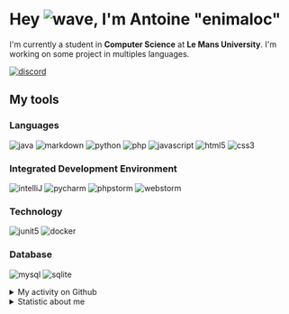 # Hey ![wave], I'm Antoine "enimaloc"

I'm currently a student in **Computer Science** at **Le Mans University**. I'm working on some project in multiples
languages.

[![discord]](https://discord.com/users/136200628509605888)
## My tools

### Languages
![java] ![markdown] ![python] ![php] ![javascript] ![html5] ![css3]

### Integrated Development Environment
![intelliJ] ![pycharm] ![phpstorm]  ![webstorm]

### Technology
![junit5] ![docker]

### Database
![mysql] ![sqlite]

<details>
<summary>My activity on Github</summary>

<!--RECENT_ACTIVITY:last_update-->
> Last Updated: 23/03 13:30 (Europe/Paris)
<!--RECENT_ACTIVITY:last_update_end-->
<!--RECENT_ACTIVITY:start-->
1. ![changesRequested] Request changes on [`#29`](https://github.com/tower-defense-L2/projet-L2/pull/29#pullrequestreview-1352460427) in [tower-defense-L2/projet-L2](https://github.com/tower-defense-L2/projet-L2)
2. ![changesRequested] Request changes on [`#29`](https://github.com/tower-defense-L2/projet-L2/pull/29#pullrequestreview-1352460427) in [tower-defense-L2/projet-L2](https://github.com/tower-defense-L2/projet-L2)
3. ![changesRequested] Request changes on [`#29`](https://github.com/tower-defense-L2/projet-L2/pull/29#pullrequestreview-1352282677) in [tower-defense-L2/projet-L2](https://github.com/tower-defense-L2/projet-L2)
4. ![changesRequested] Request changes on [`#29`](https://github.com/tower-defense-L2/projet-L2/pull/29#pullrequestreview-1352282677) in [tower-defense-L2/projet-L2](https://github.com/tower-defense-L2/projet-L2)
5. ![prMerged] Merged PR [`#28`](https://github.com/tower-defense-L2/projet-L2/pull/28) in [tower-defense-L2/projet-L2](https://github.com/tower-defense-L2/projet-L2)
6. ![prOpened] Opened PR [`#28`](https://github.com/tower-defense-L2/projet-L2/pull/28) in [tower-defense-L2/projet-L2](https://github.com/tower-defense-L2/projet-L2)
7. ![prClosed] Closed PR [`#27`](https://github.com/tower-defense-L2/projet-L2/pull/27) in [tower-defense-L2/projet-L2](https://github.com/tower-defense-L2/projet-L2)
8. ![prOpened] Opened PR [`#27`](https://github.com/tower-defense-L2/projet-L2/pull/27) in [tower-defense-L2/projet-L2](https://github.com/tower-defense-L2/projet-L2)
9. ![prMerged] Merged PR [`#26`](https://github.com/tower-defense-L2/projet-L2/pull/26) in [tower-defense-L2/projet-L2](https://github.com/tower-defense-L2/projet-L2)
10. ![prOpened] Opened PR [`#26`](https://github.com/tower-defense-L2/projet-L2/pull/26) in [tower-defense-L2/projet-L2](https://github.com/tower-defense-L2/projet-L2)
<!--RECENT_ACTIVITY:end-->

</details>

<details>
<summary>Statistic about me</summary>

<p align="center">
<a href="https://wakatime.com/@enimaloc">
<img src="https://github-readme-stats.vercel.app/api/wakatime?username=enimaloc&theme=dark&hide_border=true&hide_title=true&layout=compact" alt="enimaloc's wakatime stats">
</a>
</p>

<!--START_SECTION:waka-->
![Code Time](http://img.shields.io/badge/Code%20Time-2%2C453%20hrs%207%20mins-blue)

**🐱 My GitHub Data** 

> 📦 17.3 kB Used in GitHub's Storage 
 > 
> 🏆 100 Contributions in the Year 2023
 > 
> 🚫 Not Opted to Hire
 > 
> 📜 40 Public Repositories 
 > 
> 🔑 17 Private Repositories 
 > 

 Last Updated on 23/03/2023 12:32:14 UTC
<!--END_SECTION:waka-->

</details>

<!-- Icons -->
[wave]: https://cdn.jsdelivr.net/gh/Readme-Workflows/Readme-Icons@1.1.0/icons/gifs/wave.gif

<!-- Badges -->
[issueOpened]: https://cdn.jsdelivr.net/gh/Readme-Workflows/Readme-Icons@main/icons/octicons/IssueOpened.svg
[issueClosed]: https://cdn.jsdelivr.net/gh/Readme-Workflows/Readme-Icons@main/icons/octicons/IssueClosed.svg

[prOpened]: https://cdn.jsdelivr.net/gh/Readme-Workflows/Readme-Icons@main/icons/octicons/PullRequestOpened.svg
[prClosed]: https://cdn.jsdelivr.net/gh/Readme-Workflows/Readme-Icons@main/icons/octicons/PullRequestClosed.svg
[prMerged]: https://cdn.jsdelivr.net/gh/Readme-Workflows/Readme-Icons@main/icons/octicons/PullRequestMerged.svg

[comment]: https://cdn.jsdelivr.net/gh/Readme-Workflows/Readme-Icons@main/icons/octicons/Comment.svg

[changesRequested]: https://cdn.jsdelivr.net/gh/Readme-Workflows/Readme-Icons@main/icons/octicons/RequestedChanges.svg
[approved]: https://cdn.jsdelivr.net/gh/Readme-Workflows/Readme-Icons@main/icons/octicons/ApprovedChanges.svg

[repoCreated]: https://cdn.jsdelivr.net/gh/Readme-Workflows/Readme-Icons@main/icons/octicons/Repository.svg
[newRelease]: https://cdn.jsdelivr.net/gh/Readme-Workflows/Readme-Icons@main/icons/octicons/Release.svg
[star]: https://cdn.jsdelivr.net/gh/Readme-Workflows/Readme-Icons@main/icons/octicons/StarredRepository.svg
[wiki]: https://cdn.jsdelivr.net/gh/Readme-Workflows/Readme-Icons@main/icons/octicons/Wiki.svg
[fork]: https://cdn.jsdelivr.net/gh/Readme-Workflows/Readme-Icons@main/icons/octicons/ForkedRepository.svg
[people]: https://cdn.jsdelivr.net/gh/Readme-Workflows/Readme-Icons@main/icons/octicons/People.svg

<!-- Meta Badge -->
[junit5]: https://img.shields.io/badge/JUnit5-323330?style=for-the-badge&logo=junit5

<!--- https://github.com/alexandresanlim/Badges4-README.md-Profile#-group- -->
[discord]: https://img.shields.io/badge/Discord-323330?style=for-the-badge&logo=discord

<!--- https://github.com/alexandresanlim/Badges4-README.md-Profile#-languages- -->
[java]: https://img.shields.io/badge/Java-323330?style=for-the-badge&logo=java
[python]: https://img.shields.io/badge/Python-323330?style=for-the-badge&logo=python
[php]: https://img.shields.io/badge/PHP-323330?style=for-the-badge&logo=php
[javascript]: https://img.shields.io/badge/JavaScript-323330?style=for-the-badge&logo=javascript
[html5]: https://img.shields.io/badge/HTML5-323330?style=for-the-badge&logo=html5
[css3]: https://img.shields.io/badge/CSS3-323330?style=for-the-badge&logo=css3

<!--- https://github.com/alexandresanlim/Badges4-README.md-Profile#-database- -->
[mysql]: https://img.shields.io/badge/MySQL-323330?style=for-the-badge&logo=mysql
[sqlite]: https://img.shields.io/badge/SQLite-323330?style=for-the-badge&logo=sqlite

<!--- https://github.com/alexandresanlim/Badges4-README.md-Profile#-frameworks- -->
[markdown]: https://img.shields.io/badge/Markdown-323330?style=for-the-badge&logo=markdown
[docker]: https://img.shields.io/badge/Docker-323330?style=for-the-badge&logo=docker

<!--- https://github.com/alexandresanlim/Badges4-README.md-Profile#-ide- -->
[intelliJ]: https://img.shields.io/badge/IntelliJIDEA-323330.svg?style=for-the-badge&logo=intellij-idea
[pycharm]: https://img.shields.io/badge/PyCharm-323330.svg?&style=for-the-badge&logo=PyCharm
[phpstorm]: http://img.shields.io/badge/-PHPStorm-323330?style=for-the-badge&logo=phpstorm
[webstorm]: https://img.shields.io/badge/WebStorm-323330?style=for-the-badge&logo=WebStorm